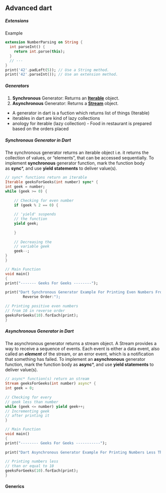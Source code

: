 ## Advanced dart

##### Extensions
Example
```dart
extension NumberParsing on String {
  int parseInt() {
    return int.parse(this);
  }
  // ···
}
print('42'.padLeft(5)); // Use a String method.
print('42'.parseInt()); // Use an extension method.
```

##### Generators
1.  **Synchronous** Generator: Returns an [**Iterable**](https://api.dart.dev/stable/dart-core/Iterable-class.html) object.
2.  **Asynchronous** Generator: Returns a [**Stream**](https://api.dart.dev/stable/dart-async/Stream-class.html) object.
- A generator in dart is a fuction which returns list of things (Iterable)
- iterables in dart are kind of lazy collections
- anology for iterable (lazy collection) - Food in restaurant is prepared based on the orders placed

##### Synchronous Generator in Dart

The synchronous generator returns an iterable object i.e. it returns the collection of values, or “elements”, that can be accessed sequentially. To implement **synchronous** generator function, mark the function body as **sync***, and use **yield statements** to deliver value(s).
```dart
// sync* functions return an iterable
Iterable geeksForGeeks(int number) sync* {
int geek = number;
while (geek >= 0) {
	
	// Checking for even number
	if (geek % 2 == 0) {
		
	// 'yield' suspends
	// the function
	yield geek;
		
	}
	
	// Decreasing the
	// variable geek
	geek--;
}
}

// Main Function
void main()
{
print("------- Geeks For Geeks --------");
	
print("Dart Synchronous Generator Example For Printing Even Numbers From 10 In
		Reverse Order:");
	
// Printing positive even numbers
// from 10 in reverse order
geeksForGeeks(10).forEach(print);
}

```

##### Asynchronous Generator in Dart

The asynchronous generator returns a stream object. A Stream provides a way to receive a sequence of events. Each event is either a data event, also called an _**element**_ of the stream, or an error event, which is a notification that something has failed. To implement an **asynchronous** generator function, mark the function body as **async***, and use **yield statements** to deliver value(s).

```dart
// async* function(s) return an stream
Stream geeksForGeeks(int number) async* {
int geek = 0;
	
// Checking for every
// geek less than number
while (geek <= number) yield geek++;
// Incrementing geek
// after printing it
}

// Main Function
void main()
{
print("-------- Geeks For Geeks -----------");
	
print("Dart Asynchronous Generator Example For Printing Numbers Less Than 10:");
	
// Printing numbers less
// than or equal to 10
geeksForGeeks(10).forEach(print);
}

```
#### Generics
